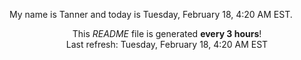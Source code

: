 My name is Tanner and today is Tuesday, February 18, 4:20 AM EST.

<p align="center">This <i>README</i> file is generated <b>every 3 hours</b>!</br>Last refresh: Tuesday, February 18, 4:20 AM EST<br /></p>
